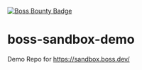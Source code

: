 [![Boss Bounty Badge](https://img.shields.io/endpoint.svg?url=https://sandbox-api.boss.dev/badge/enabled/kistek/boss-sandbox-demo)](https://sandbox.boss.dev/issues/repo/kistek/boss-sandbox-demo)

# boss-sandbox-demo
Demo Repo for https://sandbox.boss.dev/

